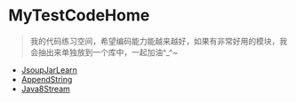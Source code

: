 # MyTestCodeHome
> 我的代码练习空间，希望编码能力能越来越好，如果有非常好用的模块，我会抽出来单独放到一个库中，一起加油^_^~

- [JsoupJarLearn](https://github.com/MiracleTaoTao/MyTestCodeHome/tree/master/JsoupJarLearn)
- [AppendString](https://github.com/MiracleTaoTao/MyTestCodeHome/tree/master/AppendString)
- [Java8Stream](https://github.com/MiracleTaoTao/MyTestCodeHome/tree/master/Java8Stream)

